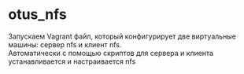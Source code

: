 # otus_nfs
Запускаем Vagrant файл, который конфигурирует две виртуальные машины:
cервер nfs и клиент nfs.<br>
Автоматически с помощью скриптов для сервера и клиента устанавливается и настраивается nfs
